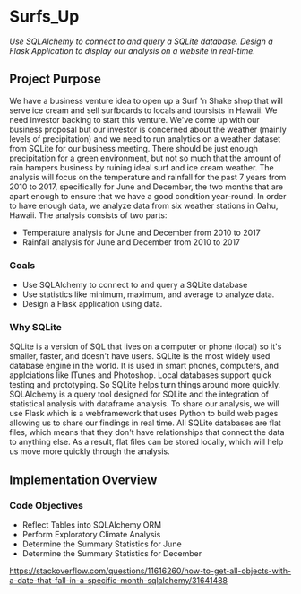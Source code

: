 # Surfs_Up
*Use SQLAlchemy to connect to and query a SQLite database. Design a Flask Application to display our analysis on a website in real-time.* 

## Project Purpose
We have a business venture idea to open up a Surf 'n Shake shop that will serve ice cream and sell surfboards to locals and toursists in Hawaii. We need investor backing to start this venture. We've come up with our business proposal but our investor is concerned about the weather (mainly levels of precipitation) and we need to run analytics on a weather dataset from SQLite for our business meeting. There should be just enough precipitation for a green environment, but not so much that the amount of rain hampers business by ruining ideal surf and ice cream weather. The analysis will focus on the temperature and rainfall for the past 7 years from 2010 to 2017, specifically for June and December, the two months that are apart enough to ensure that we have a good condition year-round. In order to have enough data, we analyze data from six weather stations in Oahu, Hawaii. The analysis consists of two parts:
* Temperature analysis for June and December from 2010 to 2017
* Rainfall analysis for June and December from 2010 to 2017

### Goals
* Use SQLAlchemy to connect to and query a SQLite database
* Use statistics like minimum, maximum, and average to analyze data.
* Design a Flask application using data.

### Why SQLite
SQLite is a version of SQL that lives on a computer or phone (local) so it's smaller, faster, and doesn't have users. SQLite is the most widely used database engine in the world. It is used in smart phones, computers, and applciations like ITunes and Photoshop. Local databases support quick testing and prototyping. So SQLite helps turn things around more quickly. SQLAlchemy is a query tool designed for SQLite and the integration of statistical analysis with dataframe analysis. To share our analysis, we will use Flask which is a webframework that uses Python to build web pages allowing us to share our findings in real time. All SQLite databases are flat files, which means that they don't have relationships that connect the data to anything else. As a result, flat files can be stored locally, which will help us move more quickly through the analysis.

## Implementation Overview
### Code Objectives 
* Reflect Tables into SQLAlchemy ORM
* Perform Exploratory Climate Analysis
* Determine the Summary Statistics for June
* Determine the Summary Statistics for December

https://stackoverflow.com/questions/11616260/how-to-get-all-objects-with-a-date-that-fall-in-a-specific-month-sqlalchemy/31641488
